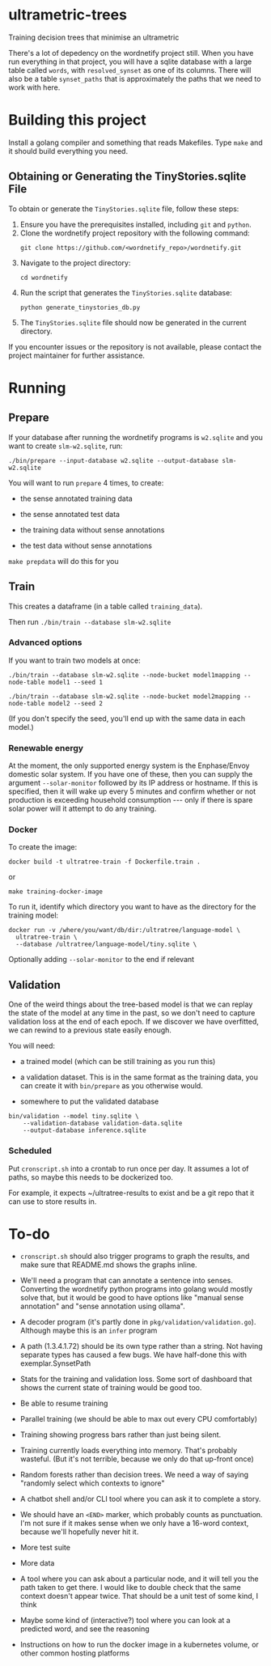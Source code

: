 # ultrametric-trees

Training decision trees that minimise an ultrametric

There's a lot of depedency on the wordnetify project still. When you have run everything in that
project, you will have a sqlite database with a large table called `words`, with `resolved_synset` 
as one of its columns. There will also be a table `synset_paths` that is approximately the paths
that we need to work with here.

# Building this project

Install a golang compiler and something that reads Makefiles. Type `make` and it should build
everything you need.

## Obtaining or Generating the TinyStories.sqlite File

To obtain or generate the `TinyStories.sqlite` file, follow these steps:

1. Ensure you have the prerequisites installed, including `git` and `python`.
2. Clone the wordnetify project repository with the following command:
   ```shell
   git clone https://github.com/<wordnetify_repo>/wordnetify.git
   ```
3. Navigate to the project directory:
   ```shell
   cd wordnetify
   ```
4. Run the script that generates the `TinyStories.sqlite` database:
   ```shell
   python generate_tinystories_db.py
   ```
5. The `TinyStories.sqlite` file should now be generated in the current directory.

If you encounter issues or the repository is not available, please contact the project maintainer
for further assistance.

# Running

## Prepare

If your database after running the wordnetify programs is `w2.sqlite` and you want to create
`slm-w2.sqlite`, run:

`./bin/prepare --input-database w2.sqlite --output-database slm-w2.sqlite`

You will want to run `prepare` 4 times, to create:

- the sense annotated training data

- the sense annotated test data

- the training data without sense annotations

- the test data without sense annotations

`make prepdata` will do this for you


## Train

This creates a dataframe (in a table called `training_data`).

Then run `./bin/train --database slm-w2.sqlite`

### Advanced options

If you want to train two models at once:

`./bin/train --database slm-w2.sqlite --node-bucket model1mapping --node-table model1 --seed 1`

`./bin/train --database slm-w2.sqlite --node-bucket model2mapping --node-table model2 --seed 2`

(If you don't specify the seed, you'll end up with the same data in each model.)

### Renewable energy

At the moment, the only supported energy system is the Enphase/Envoy domestic solar system. If you
have one of these, then you can supply the argument `--solar-monitor` followed by its IP address
or hostname. If this is specified, then it will wake up every 5 minutes and confirm whether or
not production is exceeding household consumption --- only if there is spare solar power will it
attempt to do any training.

### Docker

To create the image:

`docker build -t ultratree-train -f Dockerfile.train .`

or

`make training-docker-image`

To run it, identify which directory you want to have as the directory
for the training model:

```
docker run -v /where/you/want/db/dir:/ultratree/language-model \
  ultratree-train \
  --database /ultratree/language-model/tiny.sqlite \
```

Optionally adding `--solar-monitor` to the end if relevant

## Validation

One of the weird things about the tree-based model is that we can
replay the state of the model at any time in the past, so we don't
need to capture validation loss at the end of each epoch. If we 
discover we have overfitted, we can rewind to a previous state
easily enough.

You will need:

- a trained model (which can be still training as you run this)

- a validation dataset. This is in the same format as the training data, 
  you can create it with `bin/prepare` as you otherwise would.
  
- somewhere to put the validated database
  
```
bin/validation --model tiny.sqlite \
    --validation-database validation-data.sqlite
	--output-database inference.sqlite
```

### Scheduled

Put `cronscript.sh` into a crontab to run once per day. It assumes a lot
of paths, so maybe this needs to be dockerized too.

For example, it expects ~/ultratree-results to exist and be a git repo
that it can use to store results in.


# To-do

- `cronscript.sh` should also trigger programs to graph the results, and make sure that README.md shows
  the graphs inline.

- We'll need a program that can annotate a sentence into senses. Converting the wordnetify python programs
  into golang would mostly solve that, but it would be good to have options like "manual sense annotation"
  and "sense annotation using ollama".
  
- A decoder program (it's partly done in `pkg/validation/validation.go`). Although maybe this is an `infer` program

- A path (1.3.4.1.72) should be its own type rather than a string. Not having separate types has caused a few bugs. We have half-done this with exemplar.SynsetPath

- Stats for the training and validation loss. Some sort of dashboard
  that shows the current state of training would be good too.
  
- Be able to resume training

- Parallel training (we should be able to max out every CPU comfortably)

- Training showing progress bars rather than just being silent.

- Training currently loads everything into memory. That's probably wasteful. (But it's not terrible, because
  we only do that up-front once)
  
- Random forests rather than decision trees. We need a way of saying
  "randomly select which contexts to ignore"
  
- A chatbot shell and/or CLI tool where you can ask it to complete a story.

- We should have an `<END>` marker, which probably counts as punctuation. I'm not sure if it makes sense
  when we only have a 16-word context, because we'll hopefully never hit it.
  
- More test suite

- More data

- A tool where you can ask about a particular node, and it will tell you the path taken to get there.
  I would like to double check that the same context doesn't appear twice. That should be a unit test of 
  some kind, I think

- Maybe some kind of (interactive?) tool where you can look at a predicted word, and see the reasoning

- Instructions on how to run the docker image in a kubernetes volume, or other common hosting platforms
